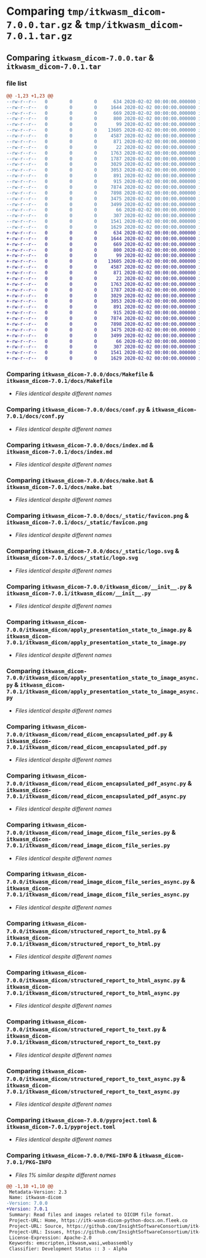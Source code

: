 # Comparing `tmp/itkwasm_dicom-7.0.0.tar.gz` & `tmp/itkwasm_dicom-7.0.1.tar.gz`

## Comparing `itkwasm_dicom-7.0.0.tar` & `itkwasm_dicom-7.0.1.tar`

### file list

```diff
@@ -1,23 +1,23 @@
--rw-r--r--   0        0        0      634 2020-02-02 00:00:00.000000 itkwasm_dicom-7.0.0/docs/Makefile
--rw-r--r--   0        0        0     1644 2020-02-02 00:00:00.000000 itkwasm_dicom-7.0.0/docs/conf.py
--rw-r--r--   0        0        0      669 2020-02-02 00:00:00.000000 itkwasm_dicom-7.0.0/docs/index.md
--rw-r--r--   0        0        0      800 2020-02-02 00:00:00.000000 itkwasm_dicom-7.0.0/docs/make.bat
--rw-r--r--   0        0        0       99 2020-02-02 00:00:00.000000 itkwasm_dicom-7.0.0/docs/requirements.txt
--rw-r--r--   0        0        0    13605 2020-02-02 00:00:00.000000 itkwasm_dicom-7.0.0/docs/_static/favicon.png
--rw-r--r--   0        0        0     4587 2020-02-02 00:00:00.000000 itkwasm_dicom-7.0.0/docs/_static/logo.svg
--rw-r--r--   0        0        0      871 2020-02-02 00:00:00.000000 itkwasm_dicom-7.0.0/itkwasm_dicom/__init__.py
--rw-r--r--   0        0        0       22 2020-02-02 00:00:00.000000 itkwasm_dicom-7.0.0/itkwasm_dicom/_version.py
--rw-r--r--   0        0        0     1763 2020-02-02 00:00:00.000000 itkwasm_dicom-7.0.0/itkwasm_dicom/apply_presentation_state_to_image.py
--rw-r--r--   0        0        0     1787 2020-02-02 00:00:00.000000 itkwasm_dicom-7.0.0/itkwasm_dicom/apply_presentation_state_to_image_async.py
--rw-r--r--   0        0        0     3029 2020-02-02 00:00:00.000000 itkwasm_dicom-7.0.0/itkwasm_dicom/read_dicom_encapsulated_pdf.py
--rw-r--r--   0        0        0     3053 2020-02-02 00:00:00.000000 itkwasm_dicom-7.0.0/itkwasm_dicom/read_dicom_encapsulated_pdf_async.py
--rw-r--r--   0        0        0      891 2020-02-02 00:00:00.000000 itkwasm_dicom-7.0.0/itkwasm_dicom/read_image_dicom_file_series.py
--rw-r--r--   0        0        0      915 2020-02-02 00:00:00.000000 itkwasm_dicom-7.0.0/itkwasm_dicom/read_image_dicom_file_series_async.py
--rw-r--r--   0        0        0     7874 2020-02-02 00:00:00.000000 itkwasm_dicom-7.0.0/itkwasm_dicom/structured_report_to_html.py
--rw-r--r--   0        0        0     7898 2020-02-02 00:00:00.000000 itkwasm_dicom-7.0.0/itkwasm_dicom/structured_report_to_html_async.py
--rw-r--r--   0        0        0     3475 2020-02-02 00:00:00.000000 itkwasm_dicom-7.0.0/itkwasm_dicom/structured_report_to_text.py
--rw-r--r--   0        0        0     3499 2020-02-02 00:00:00.000000 itkwasm_dicom-7.0.0/itkwasm_dicom/structured_report_to_text_async.py
--rw-r--r--   0        0        0       66 2020-02-02 00:00:00.000000 itkwasm_dicom-7.0.0/.gitignore
--rw-r--r--   0        0        0      307 2020-02-02 00:00:00.000000 itkwasm_dicom-7.0.0/README.md
--rw-r--r--   0        0        0     1541 2020-02-02 00:00:00.000000 itkwasm_dicom-7.0.0/pyproject.toml
--rw-r--r--   0        0        0     1629 2020-02-02 00:00:00.000000 itkwasm_dicom-7.0.0/PKG-INFO
+-rw-r--r--   0        0        0      634 2020-02-02 00:00:00.000000 itkwasm_dicom-7.0.1/docs/Makefile
+-rw-r--r--   0        0        0     1644 2020-02-02 00:00:00.000000 itkwasm_dicom-7.0.1/docs/conf.py
+-rw-r--r--   0        0        0      669 2020-02-02 00:00:00.000000 itkwasm_dicom-7.0.1/docs/index.md
+-rw-r--r--   0        0        0      800 2020-02-02 00:00:00.000000 itkwasm_dicom-7.0.1/docs/make.bat
+-rw-r--r--   0        0        0       99 2020-02-02 00:00:00.000000 itkwasm_dicom-7.0.1/docs/requirements.txt
+-rw-r--r--   0        0        0    13605 2020-02-02 00:00:00.000000 itkwasm_dicom-7.0.1/docs/_static/favicon.png
+-rw-r--r--   0        0        0     4587 2020-02-02 00:00:00.000000 itkwasm_dicom-7.0.1/docs/_static/logo.svg
+-rw-r--r--   0        0        0      871 2020-02-02 00:00:00.000000 itkwasm_dicom-7.0.1/itkwasm_dicom/__init__.py
+-rw-r--r--   0        0        0       22 2020-02-02 00:00:00.000000 itkwasm_dicom-7.0.1/itkwasm_dicom/_version.py
+-rw-r--r--   0        0        0     1763 2020-02-02 00:00:00.000000 itkwasm_dicom-7.0.1/itkwasm_dicom/apply_presentation_state_to_image.py
+-rw-r--r--   0        0        0     1787 2020-02-02 00:00:00.000000 itkwasm_dicom-7.0.1/itkwasm_dicom/apply_presentation_state_to_image_async.py
+-rw-r--r--   0        0        0     3029 2020-02-02 00:00:00.000000 itkwasm_dicom-7.0.1/itkwasm_dicom/read_dicom_encapsulated_pdf.py
+-rw-r--r--   0        0        0     3053 2020-02-02 00:00:00.000000 itkwasm_dicom-7.0.1/itkwasm_dicom/read_dicom_encapsulated_pdf_async.py
+-rw-r--r--   0        0        0      891 2020-02-02 00:00:00.000000 itkwasm_dicom-7.0.1/itkwasm_dicom/read_image_dicom_file_series.py
+-rw-r--r--   0        0        0      915 2020-02-02 00:00:00.000000 itkwasm_dicom-7.0.1/itkwasm_dicom/read_image_dicom_file_series_async.py
+-rw-r--r--   0        0        0     7874 2020-02-02 00:00:00.000000 itkwasm_dicom-7.0.1/itkwasm_dicom/structured_report_to_html.py
+-rw-r--r--   0        0        0     7898 2020-02-02 00:00:00.000000 itkwasm_dicom-7.0.1/itkwasm_dicom/structured_report_to_html_async.py
+-rw-r--r--   0        0        0     3475 2020-02-02 00:00:00.000000 itkwasm_dicom-7.0.1/itkwasm_dicom/structured_report_to_text.py
+-rw-r--r--   0        0        0     3499 2020-02-02 00:00:00.000000 itkwasm_dicom-7.0.1/itkwasm_dicom/structured_report_to_text_async.py
+-rw-r--r--   0        0        0       66 2020-02-02 00:00:00.000000 itkwasm_dicom-7.0.1/.gitignore
+-rw-r--r--   0        0        0      307 2020-02-02 00:00:00.000000 itkwasm_dicom-7.0.1/README.md
+-rw-r--r--   0        0        0     1541 2020-02-02 00:00:00.000000 itkwasm_dicom-7.0.1/pyproject.toml
+-rw-r--r--   0        0        0     1629 2020-02-02 00:00:00.000000 itkwasm_dicom-7.0.1/PKG-INFO
```

### Comparing `itkwasm_dicom-7.0.0/docs/Makefile` & `itkwasm_dicom-7.0.1/docs/Makefile`

 * *Files identical despite different names*

### Comparing `itkwasm_dicom-7.0.0/docs/conf.py` & `itkwasm_dicom-7.0.1/docs/conf.py`

 * *Files identical despite different names*

### Comparing `itkwasm_dicom-7.0.0/docs/index.md` & `itkwasm_dicom-7.0.1/docs/index.md`

 * *Files identical despite different names*

### Comparing `itkwasm_dicom-7.0.0/docs/make.bat` & `itkwasm_dicom-7.0.1/docs/make.bat`

 * *Files identical despite different names*

### Comparing `itkwasm_dicom-7.0.0/docs/_static/favicon.png` & `itkwasm_dicom-7.0.1/docs/_static/favicon.png`

 * *Files identical despite different names*

### Comparing `itkwasm_dicom-7.0.0/docs/_static/logo.svg` & `itkwasm_dicom-7.0.1/docs/_static/logo.svg`

 * *Files identical despite different names*

### Comparing `itkwasm_dicom-7.0.0/itkwasm_dicom/__init__.py` & `itkwasm_dicom-7.0.1/itkwasm_dicom/__init__.py`

 * *Files identical despite different names*

### Comparing `itkwasm_dicom-7.0.0/itkwasm_dicom/apply_presentation_state_to_image.py` & `itkwasm_dicom-7.0.1/itkwasm_dicom/apply_presentation_state_to_image.py`

 * *Files identical despite different names*

### Comparing `itkwasm_dicom-7.0.0/itkwasm_dicom/apply_presentation_state_to_image_async.py` & `itkwasm_dicom-7.0.1/itkwasm_dicom/apply_presentation_state_to_image_async.py`

 * *Files identical despite different names*

### Comparing `itkwasm_dicom-7.0.0/itkwasm_dicom/read_dicom_encapsulated_pdf.py` & `itkwasm_dicom-7.0.1/itkwasm_dicom/read_dicom_encapsulated_pdf.py`

 * *Files identical despite different names*

### Comparing `itkwasm_dicom-7.0.0/itkwasm_dicom/read_dicom_encapsulated_pdf_async.py` & `itkwasm_dicom-7.0.1/itkwasm_dicom/read_dicom_encapsulated_pdf_async.py`

 * *Files identical despite different names*

### Comparing `itkwasm_dicom-7.0.0/itkwasm_dicom/read_image_dicom_file_series.py` & `itkwasm_dicom-7.0.1/itkwasm_dicom/read_image_dicom_file_series.py`

 * *Files identical despite different names*

### Comparing `itkwasm_dicom-7.0.0/itkwasm_dicom/read_image_dicom_file_series_async.py` & `itkwasm_dicom-7.0.1/itkwasm_dicom/read_image_dicom_file_series_async.py`

 * *Files identical despite different names*

### Comparing `itkwasm_dicom-7.0.0/itkwasm_dicom/structured_report_to_html.py` & `itkwasm_dicom-7.0.1/itkwasm_dicom/structured_report_to_html.py`

 * *Files identical despite different names*

### Comparing `itkwasm_dicom-7.0.0/itkwasm_dicom/structured_report_to_html_async.py` & `itkwasm_dicom-7.0.1/itkwasm_dicom/structured_report_to_html_async.py`

 * *Files identical despite different names*

### Comparing `itkwasm_dicom-7.0.0/itkwasm_dicom/structured_report_to_text.py` & `itkwasm_dicom-7.0.1/itkwasm_dicom/structured_report_to_text.py`

 * *Files identical despite different names*

### Comparing `itkwasm_dicom-7.0.0/itkwasm_dicom/structured_report_to_text_async.py` & `itkwasm_dicom-7.0.1/itkwasm_dicom/structured_report_to_text_async.py`

 * *Files identical despite different names*

### Comparing `itkwasm_dicom-7.0.0/pyproject.toml` & `itkwasm_dicom-7.0.1/pyproject.toml`

 * *Files identical despite different names*

### Comparing `itkwasm_dicom-7.0.0/PKG-INFO` & `itkwasm_dicom-7.0.1/PKG-INFO`

 * *Files 1% similar despite different names*

```diff
@@ -1,10 +1,10 @@
 Metadata-Version: 2.3
 Name: itkwasm-dicom
-Version: 7.0.0
+Version: 7.0.1
 Summary: Read files and images related to DICOM file format.
 Project-URL: Home, https://itk-wasm-dicom-python-docs.on.fleek.co
 Project-URL: Source, https://github.com/InsightSoftwareConsortium/itk-wasm
 Project-URL: Issues, https://github.com/InsightSoftwareConsortium/itk-wasm/issues
 License-Expression: Apache-2.0
 Keywords: emscripten,itkwasm,wasi,webassembly
 Classifier: Development Status :: 3 - Alpha
```

